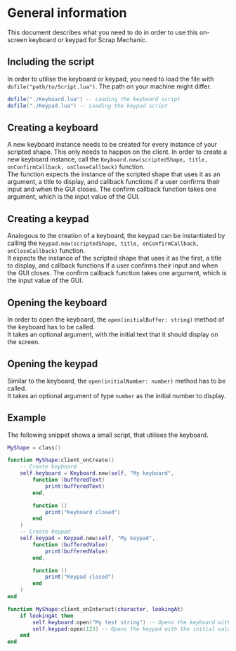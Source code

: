 # General information
This document describes what you need to do in order to use this on-screen keyboard or keypad for Scrap Mechanic.

## Including the script
In order to utilise the keyboard or keypad, you need to load the file with `dofile("path/to/Script.lua")`. The path on your machine might differ.
```lua
dofile("./Keyboard.lua") -- Loading the keyboard script
dofile("./Keypad.lua") -- Loading the keypad script
```

## Creating a keyboard
A new keyboard instance needs to be created for every instance of your scripted shape.
This only needs to happen on the client. In order to create a new keyboard instance, call the `Keyboard.new(scriptedShape, title, onConfirmCallback, onCloseCallback)` function.  
The function expects the instance of the scripted shape that uses it as an argument, a title to display, and callback functions if a user confirms their input and when the GUI closes. The confirm callback function takes one argument, which is the input value of the GUI.

## Creating a keypad
Analogous to the creation of a keyboard, the keypad can be instantiated by calling the `Keypad.new(scriptedShape, title, onConfirmCallback, onCloseCallback)` function.  
It expects the instance of the scripted shape that uses it as the first, a title to display, and callback functions if a user confirms their input and when the GUI closes. The confirm callback function takes one argument, which is the input value of the GUI.

## Opening the keyboard
In order to open the keyboard, the `open(initialBuffer: string)` method of the keyboard has to be called.  
It takes an optional argument, with the initial text that it should display on the screen.

## Opening the keypad
Similar to the keyboard, the `open(initialNumber: number)` method has to be called.  
It takes an optional argument of type `number` as the initial number to display.

## Example
The following snippet shows a small script, that utilises the keyboard.

```lua
MyShape = class()

function MyShape:client_onCreate()
    -- Create keyboard
    self.keyboard = Keyboard.new(self, "My keyboard",
        function (bufferedText)
            print(bufferedText)
        end,

        function ()
            print("Keyboard closed")
        end
    )
    -- Create keypad
    self.keypad = Keypad.new(self, "My keypad",
        function (bufferedValue)
            print(bufferedValue)
        end,

        function ()
            print("Keypad closed")
        end
    )
end

function MyShape:client_onInteract(character, lookingAt)
    if lookingAt then
        self.keyboard:open("My test string") -- Opens the keyboard with the inital text "My test string"
        self.keypad:open(123) -- Opens the keypad with the initial value 123
    end
end
```
